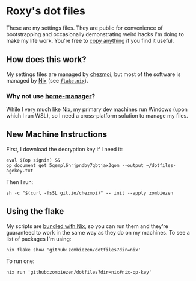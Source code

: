 # Roxy's dot files

These are my settings files.
They are public for convenience of bootstrapping
and occasionally demonstrating weird hacks I'm doing to make my life work.
You're free to [copy anything](UNLICENSE) if you find it useful.

## How does this work?

My settings files are managed by [chezmoi][],
but most of the software is managed by [Nix][] (see [`flake.nix`](nix/flake.nix)).

[chezmoi]: https://www.chezmoi.io/
[Nix]: https://nixos.org/

### Why not use [home-manager][]?

While I very much like Nix,
my primary dev machines run Windows (upon which I run WSL),
so I need a cross-platform solution to manage my files.

[home-manager]: https://github.com/nix-community/home-manager

## New Machine Instructions

First, I download the decryption key if I need it:

```shell
eval $(op signin) &&
op document get 5gempl6hrjpndby7gbtjax3qom --output ~/dotfiles-agekey.txt
```

Then I run:

```shell
sh -c "$(curl -fsSL git.io/chezmoi)" -- init --apply zombiezen
```

## Using the flake

My scripts are [bundled with Nix][],
so you can run them
and they're guaranteed to work in the same way as they do on my machines.
To see a list of packages I'm using:

```shell
nix flake show 'github:zombiezen/dotfiles?dir=nix'
```

To run one:

```shell
nix run 'github:zombiezen/dotfiles?dir=nix#nix-op-key'
```

[bundled with Nix]: https://www.zombiezen.com/blog/2023/12/bundling-scripts-nix/
